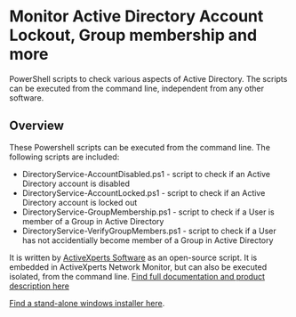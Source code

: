 # Monitor Active Directory Account Lockout, Group membership and more
PowerShell scripts to check various aspects of Active Directory. The scripts can be executed from the command line, independent from any other software.

## Overview
These Powershell scripts can be executed from the command line. 
The following scripts are included:
- DirectoryService-AccountDisabled.ps1 - script to check if an Active Directory account is disabled
- DirectoryService-AccountLocked.ps1 - script to check if an Active Directory account is locked out
- DirectoryService-GroupMembership.ps1 - script to check if a User is member of a Group in Active Directory
- DirectoryService-VerifyGroupMembers.ps1 - script to check if a User has not accidentially become member of a Group in Active Directory

It is written by [ActiveXperts Software](https://www.activexperts.com) as an open-source script. 
It is embedded in ActiveXperts Network Monitor, but can also be executed isolated, from the command line.
[Find full documentation and product description here](https://www.activexperts.com/network-monitor/)

[Find a stand-alone windows installer here](https://www.activexperts.com/download/).
